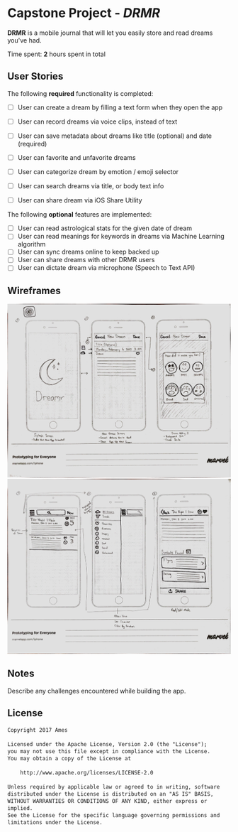 # Capstone Project - *DRMR*

**DRMR** is a mobile journal that will let you easily store and read dreams you've had.

Time spent: **2** hours spent in total

## User Stories

The following **required** functionality is completed:

- [ ] User can create a dream by filling a text form when they open the app
- [ ] User can record dreams via voice clips, instead of text
- [ ] User can save metadata about dreams like title (optional) and date (required)
- [ ] User can favorite and unfavorite dreams
- [ ] User can categorize dream by emotion / emoji selector
- [ ] User can search dreams via title, or body text info
- [ ] User can share dream via iOS Share Utility


The following **optional** features are implemented:

- [ ] User can read astrological stats for the given date of dream
- [ ] User can read meanings for keywords in dreams via Machine Learning algorithm
- [ ] User can sync dreams online to keep backed up
- [ ] User can share dreams with other DRMR users
- [ ] User can dictate dream via microphone (Speech to Text API)

## Wireframes

![Wireframes 1](https://github.com/amesapp/ios-ames-app/blob/master/wireframes-01.JPG?raw=true)
![Wireframes 2](https://github.com/amesapp/ios-ames-app/blob/master/wireframes-02.JPG?raw=true)

## Notes

Describe any challenges encountered while building the app.

## License

    Copyright 2017 Ames

    Licensed under the Apache License, Version 2.0 (the "License");
    you may not use this file except in compliance with the License.
    You may obtain a copy of the License at

        http://www.apache.org/licenses/LICENSE-2.0

    Unless required by applicable law or agreed to in writing, software
    distributed under the License is distributed on an "AS IS" BASIS,
    WITHOUT WARRANTIES OR CONDITIONS OF ANY KIND, either express or implied.
    See the License for the specific language governing permissions and
    limitations under the License.

